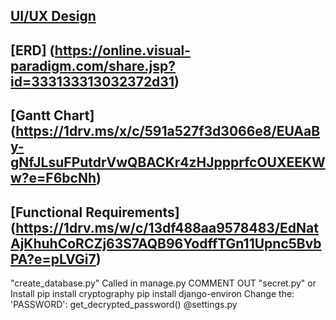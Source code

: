 ## [UI/UX Design](https://www.figma.com/design/8kZjMDgJX0b4zhbyso0pEa/STICKIT-(IM2-Project)?node-id=0-1&t=Q4dxzTrC1bdf1z7I-1)
## [ERD] (https://online.visual-paradigm.com/share.jsp?id=333133313032372d31)
## [Gantt Chart] (https://1drv.ms/x/c/591a527f3d3066e8/EUAaBy-gNfJLsuFPutdrVwQBACKr4zHJppprfcOUXEEKWw?e=F6bcNh)
## [Functional Requirements] (https://1drv.ms/w/c/13df488aa9578483/EdNatAjKhuhCoRCZj63S7AQB96YodffTGn11Upnc5BvbPA?e=pLVGi7)

"create_database.py" Called in manage.py
COMMENT OUT "secret.py" or Install
pip install cryptography
pip install django-environ
Change the: 'PASSWORD': get_decrypted_password() @settings.py
